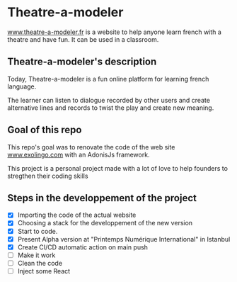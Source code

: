 # Theatre-a-modeler
www.theatre-a-modeler.fr is a website to help anyone learn french with a theatre and have fun. It can be used in a classroom.
## Theatre-a-modeler's description
Today, Theatre-a-modeler is a fun online platform for learning french language.

The learner can listen to dialogue recorded by other users and create alternative lines and records to twist the play and create new meaning.

## Goal of this repo

This repo's goal was to renovate the code of the web site www.exolingo.com with an AdonisJs framework.

This project is a personal project made with a lot of love to help founders to stregthen their coding skills

## Steps in the developpement of the project
- [x] Importing the code of the actual website
- [x] Choosing a stack for the developpement of the new version
- [x] Start to code.
- [x] Present Alpha version at "Printemps Numérique International" in Istanbul
- [x] Create CI/CD automatic action on main push
- [ ] Make it work
- [ ] Clean the code
- [ ] Inject some React
